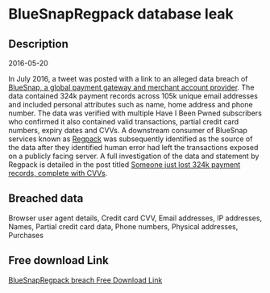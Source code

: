 # BlueSnapRegpack database leak

## Description

2016-05-20

In July 2016, a tweet was posted with a link to an alleged data breach of <a href="http://bluesnap.com" target="_blank" rel="noopener">BlueSnap, a global payment gateway and merchant account provider</a>. The data contained 324k payment records across 105k unique email addresses and included personal attributes such as name, home address and phone number. The data was verified with multiple Have I Been Pwned subscribers who confirmed it also contained valid transactions, partial credit card numbers, expiry dates and CVVs. A downstream consumer of BlueSnap services known as <a href="http://www.regpacks.com/" target="_blank" rel="noopener">Regpack</a> was subsequently identified as the source of the data after they identified human error had left the transactions exposed on a publicly facing server. A full investigation of the data and statement by Regpack is detailed in the post titled <a href="https://www.troyhunt.com/someone-just-lost-324k-payment-records-complete-with-cvvs/" target="_blank" rel="noopener">Someone just lost 324k payment records, complete with CVVs</a>.

## Breached data

Browser user agent details, Credit card CVV, Email addresses, IP addresses, Names, Partial credit card data, Phone numbers, Physical addresses, Purchases

## Free download Link

[BlueSnapRegpack breach Free Download Link](https://link-to.net/1229997/115.0740412731982/dynamic/?r=aHR0cHM6Ly93d3cubWVkaWFmaXJlLmNvbS92aWV3L013ZnpYS0ZGcHBzaTU5ei9ibHVlc25hcC5jb20vZmlsZQ==)